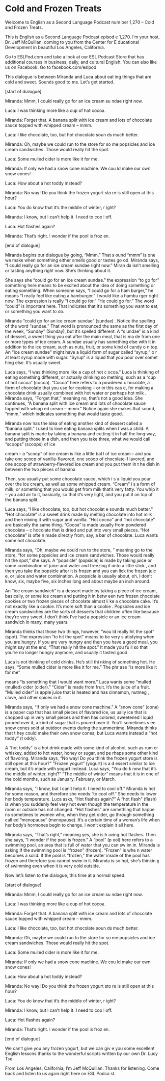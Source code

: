 # Cold and Frozen Treats

Welcome to English as a Second Language Podcast num ber 1,270 – Cold and Frozen Treats.

This is English as a Second Language Podcast episod e 1,270. I’m your host, Dr. Jeff McQuillan, coming to you from the Center for E ducational Development in beautiful Los Angeles, California.

Go to ESLPod.com and take a look at our ESL Podcast  Store that has additional courses in business, daily, and cultural English. You can also like us on Facebook. Go to facebook.com/eslpod.

This dialogue is between Miranda and Luca about eat ing things that are cold and sweet. Sounds good to me. Let’s get started.

[start of dialogue]

Miranda: Mmm, I could really go for an ice cream su ndae right now.

Luca: I was thinking more like a cup of hot cocoa.

Miranda: Forget that. A banana split with ice cream  and lots of chocolate sauce topped with whipped cream – mmm.

Luca: I like chocolate, too, but hot chocolate soun ds much better.

Miranda: Oh, maybe we could run to the store for so me popsicles and ice cream sandwiches. Those would really hit the spot.

Luca: Some mulled cider is more like it for me.

Miranda: If only we had a snow cone machine. We cou ld make our own snow cones!

Luca: How about a hot toddy instead?

Miranda: No way! Do you think the frozen yogurt sto re is still open at this hour?

Luca: You do know that it’s the middle of winter, r ight?

Miranda: I know, but I can’t help it. I need to coo l off.

 Luca: Hot flashes again?

Miranda: That’s right. I wonder if the pool is froz en.

[end of dialogue]

Miranda begins our dialogue by going, “Mmm.” That s ound “mmm” is one we make when something either smells good or tastes go od. Miranda says, “I could really go for an ice cream sundae right now.” Miran da isn’t smelling or tasting anything right now. She’s thinking about it.

She says she “could go for an ice cream sundae.” the expression “to go for” something here means to be excited about the idea of doing something or eating something. When someone says, “I could go for a ham burger,” he means “I really feel like eating a hamburger.” I would like a hambu rger right now. The expression is really “I could go for.” “He could go for.” The word “could” is important here. That indicates that it’s something you want to eat,  or something you want to do.

Miranda “could go for an ice cream sundae” (sundae) . Notice the spelling of the word “sundae.” That word is pronounced the same as the first day of the week, “Sunday” (Sunday), but it’s spelled different. A “s undae” is a kind of dessert, a sweet thing you eat after the main meal, that is ma de from one or more types of ice cream. A sundae usually has something else with  it in addition to the ice cream, such as nuts, fruit, or some kind of candy o n top. An “ice cream sundae” might have a liquid form of sugar called “syrup,” o r at least syrup made with sugar. “Syrup” is a liquid that you pour over somet hing else. It’s usually sweet.

Luca says, “I was thinking more like a cup of hot c ocoa.” Luca is thinking of eating something different, or actually drinking so mething, such as a “cup of hot cocoa” (cocoa). “Cocoa” here refers to a powdered c hocolate, a form of chocolate that you use for cooking – or in this cas e, for making a chocolate drink usually combined with hot water or perhaps hot milk . Miranda says, “Forget that,” meaning no, that’s not a good idea. She continues, “A banana split with ice cream and lots of chocolate sauce topped with whipp ed cream – mmm.” Notice again she makes that sound, “mmm,” which indicates something that would taste good.

Miranda now has the idea of eating another kind of dessert called a “banana split.” I used to love eating banana splits when I was a child. A banana split is made by taking a banana and cutting it in half the long way, and putting those in a dish, and then you take three, what we would call  “scoops” (scoops) of ice

cream – a “scoop” of ice cream is like a little bal l of ice cream – and you take one scoop of vanilla-flavored, one scoop of chocolate-f lavored, and one scoop of strawberry-flavored ice cream and you put them in t he dish in between the two pieces of banana.

Then, you usually put some chocolate sauce, which i s a liquid you pour over the ice cream, as well as some whipped cream. “Cream” i s a form of milk, or something that you would get from milk that’s very fatty. You whip it – you add air to it, basically, so that it’s very light, and you put it on top of the banana split.

Luca says, “I like chocolate, too, but hot chocolat e sounds much better.” “Hot chocolate” is a sweet drink made by melting chocolate into hot  milk and then mixing it with sugar and vanilla. “Hot cocoa” and “hot chocolate” are basically the same thing. “Cocoa” is made usually from powdered chocolate – c hocolate that is dried and put into very small pieces. “Hot chocolate” is ofte n made directly from, say, a bar of chocolate. Luca wants some hot chocolate.

Miranda says, “Oh, maybe we could run to the store, ” meaning go to the store, “for some popsicles and ice cream sandwiches. Those  would really hit the spot,” she says. A “popsicle” (popsicle) is made by taking  juice or some combination of juice and water and freezing it onto a little stick , and then you take the popsicle after it is frozen and you can lick the frozen juic e, or juice and water combination. A popsicle is usually about, oh, I don’t know, six,  maybe five, six inches long and about maybe an inch around.

An “ice cream sandwich” is a dessert made by taking  a piece of ice cream, basically, or some ice cream and putting it in betw een two frozen chocolate cookies or two frozen pieces of chocolate almost li ke a chocolate cake. It’s not exactly like a cookie. It’s more soft than a cookie . Popsicles and ice cream sandwiches are the sorts of desserts that children often like because they’re very sweet. I don’t think I’ve had a popsicle or an ice cream sandwich in many, many years.

Miranda thinks that those two things, however, “wou ld really hit the spot” (spot). The expression “to hit the spot” means to be very s atisfying when you are hungry. If you are very hungry and then you have a good meal, you might say at the end, “That really hit the spot.” It made you fu ll so that you’re no longer hungry anymore, and usually it tasted good.

Luca is not thinking of cold drinks. He’s still thi nking of something hot. He says, “Some mulled cider is more like it for me.” The phr ase “is more like it for me”

means “is something that I would want more.” Luca wants some “mulled (mulled) cider (cider).” “Cider” is made from fruit. It’s the juice of a fruit. “Mulled cider” is apple juice that is heated and has cinnamon, nutmeg , clove, and other spices in it.

Miranda says, “If only we had a snow cone machine.”  A “snow cone” (cone) is a paper cup that has small pieces of flavored ice, us ually ice that is chopped up in very small pieces and then has colored, sweetened l iquid poured over it, a kind of sugar that is poured over it. You’ll sometimes s ee snow cones sold at outdoor events during the summertime. Miranda thinks that t hey could make their own snow cones, but Luca wants instead a “hot toddy” (t oddy).

A “hot toddy” is a hot drink made with some kind of  alcohol, such as rum or whiskey, added to hot water, honey or sugar, and pe rhaps some other kind of flavoring. Miranda says, “No way! Do you think the frozen yogurt store is still open at this hour?” “Frozen yogurt” (yogurt) is a d essert similar to ice cream, but it’s made with yogurt instead. Luca says, “You do k now that it’s the middle of winter, right?” “The middle of winter” means that it is in one of the cold months, such as January, February, or March.

Miranda says, “I know, but I can’t help it. I need to cool off.” Miranda is hot for some reason, and therefore she needs “to cool off.”  She needs to lower her body temperature. Luca asks, “Hot flashes again?” A “hot  flash” (flash) is when you suddenly feel very hot even though the temperature in the room or outside has not changed. “Hot flashes” are something that happe ns sometimes to women who, when they get older, go through something call ed “menopause” (menopause). It’s a certain time of a woman’s life when her body’s hormones begin to change. I won’t explain it all here.

Miranda says, “That’s right,” meaning yes, she is h aving hot flashes. Then she says, “I wonder if the pool is frozen.” A “pool” (p ool) here refers to a swimming pool, an area that is full of water that you can sw im in. Miranda is asking if the swimming pool is “frozen” (frozen). “Frozen” is whe n water becomes a solid. If the pool is “frozen,” the water inside of the pool has frozen and therefore you cannot swim in it. Miranda is so hot, she’s thinkin g of swimming even when it is very cold outside.

Now let’s listen to the dialogue, this time at a normal speed.

[start of dialogue]

Miranda: Mmm, I could really go for an ice cream su ndae right now.

 Luca: I was thinking more like a cup of hot cocoa.

Miranda: Forget that. A banana split with ice cream  and lots of chocolate sauce topped with whipped cream – mmm.

Luca: I like chocolate, too, but hot chocolate soun ds much better.

Miranda: Oh, maybe we could run to the store for so me popsicles and ice cream sandwiches. Those would really hit the spot.

Luca: Some mulled cider is more like it for me.

Miranda: If only we had a snow cone machine. We cou ld make our own snow cones!

Luca: How about a hot toddy instead?

Miranda: No way! Do you think the frozen yogurt sto re is still open at this hour?

Luca: You do know that it’s the middle of winter, r ight?

Miranda: I know, but I can’t help it. I need to coo l off.

Luca: Hot flashes again?

Miranda: That’s right. I wonder if the pool is froz en.

[end of dialogue]

We can’t give you any frozen yogurt, but we can giv e you some excellent English lessons thanks to the wonderful scripts written by our own Dr. Lucy Tse.

From Los Angeles, California, I’m Jeff McQuillan. Thanks for listening. Come back and listen to us again right here on ESL Podca st.


